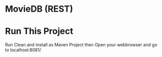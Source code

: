 # MovieDB (REST)

# Run This Project

  Run Clean and Install as Maven Project then Open your webbrowser and go to localhost:8081/
